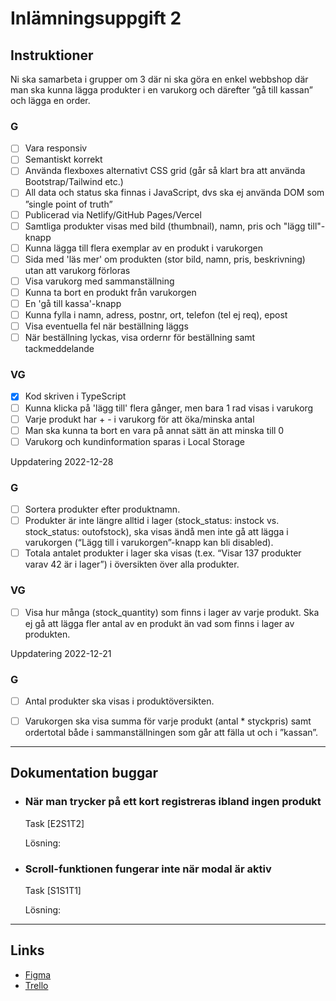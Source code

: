 # Inlämningsuppgift 2 

## Instruktioner
Ni ska samarbeta i grupper om 3 där ni ska göra en enkel webbshop där man ska kunna lägga produkter i en varukorg och därefter ”gå till kassan” och lägga en order.

### G 
- [ ] Vara responsiv
- [ ] Semantiskt korrekt
- [ ] Använda flexboxes alternativt CSS grid (går så klart bra att använda Bootstrap/Tailwind etc.)
- [ ] All data och status ska finnas i JavaScript, dvs ska ej använda DOM som ”single point of truth”
- [ ] Publicerad via Netlify/GitHub Pages/Vercel
- [ ] Samtliga produkter visas med bild (thumbnail), namn, pris och "lägg till"-knapp
- [ ] Kunna lägga till flera exemplar av en produkt i varukorgen
- [ ] Sida med 'läs mer' om produkten (stor bild, namn, pris, beskrivning) utan att varukorg förloras
- [ ] Visa varukorg med sammanställning
- [ ] Kunna ta bort en produkt från varukorgen 
- [ ] En 'gå till kassa'-knapp 
- [ ] Kunna fylla i namn, adress, postnr, ort, telefon (tel ej req), epost
- [ ] Visa eventuella fel när beställning läggs
- [ ] När beställning lyckas, visa ordernr för beställning samt tackmeddelande

### VG 
- [x] Kod skriven i TypeScript
- [ ] Kunna klicka på 'lägg till' flera gånger, men bara 1 rad visas i varukorg
- [ ] Varje produkt har  + -  i varukorg för att öka/minska antal
- [ ] Man ska kunna ta bort en vara på annat sätt än att minska till 0 
- [ ] Varukorg och kundinformation sparas i Local Storage

Uppdatering 2022-12-28
### G 
- [ ] Sortera produkter efter produktnamn.
- [ ] Produkter är inte längre alltid i lager (stock_status: instock vs. stock_status: outofstock), ska visas ändå men inte gå att lägga i varukorgen (“Lägg till i varukorgen”-knapp kan bli disabled).
- [ ] Totala antalet produkter i lager ska visas (t.ex. “Visar 137 produkter varav 42 är i lager”) i översikten över alla produkter.

### VG 
- [ ] Visa hur många (stock_quantity) som finns i lager av varje produkt. Ska ej gå att lägga fler antal av en produkt än vad som finns i lager av produkten.

Uppdatering 2022-12-21
### G 
- [ ] Antal produkter ska visas i produktöversikten.
- [ ] Varukorgen ska visa summa för varje produkt (antal * styckpris) samt ordertotal både i sammanställningen som går att fälla ut och i ”kassan”.


---
## Dokumentation buggar
- ### När man trycker på ett kort registreras ibland ingen produkt
    Task [E2S1T2]

    Lösning: 

- ### Scroll-funktionen fungerar inte när modal är aktiv
    Task [S1S1T1]

    Lösning: 

---
## Links 
- [Figma](https://www.figma.com/team_invite/redeem/k9Suf5Dh06lWW6c343VTVo) 
- [Trello](https://trello.com/invite/b/HDwTnRm8/ATTIcdaf93fca38400346eb3fc1b709cf8ffDEE5AB97/hockey-baby)

